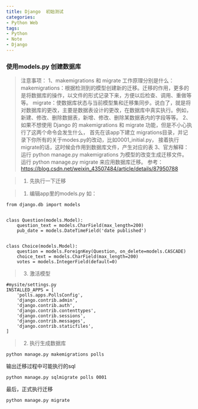 ```yaml
---
title: Django  初始测试
categories:
- Python Web
tags: 
- Python
- Note
- Django
---
```


### 使用models.py 创建数据库

> 注意事项：
>1、makemigrations 和 migrate 工作原理分别是什么：
makemigrations：根据检测到的模型创建新的迁移。迁移的作用，更多的是将数据库的操作，以文件的形式记录下来，方便以后检查、调用、重做等等。
migrate：使数据库状态与当前模型集和迁移集同步。说白了，就是将对数据库的更改，主要是数据表设计的更改，在数据库中真实执行。例如，新建、修改、删除数据表，新增、修改、删除某数据表内的字段等等。
2、如果不想使用 Django 的 makemigrations 和 migrate 功能，但是不小心执行了这两个命令会发生什么，
首先在该app下建立 migrations目录，并记录下你所有的关于modes.py的改动，比如0001_initial.py，
接着执行migrate的话，这时候会作用到数据库文件，产生对应的表
3、官方解释：
运行 python manage.py makemigrations 为模型的改变生成迁移文件。
运行 python manage.py migrate 来应用数据库迁移。
参考： https://blog.csdn.net/weixin_43507484/article/details/87950788

> 1. 先执行一下迁移
>

> 1. 编辑app里的models.py
如：

```
from django.db import models


class Question(models.Model):
    question_text = models.CharField(max_length=200)
    pub_date = models.DateTimeField('date published')


class Choice(models.Model):
    question = models.ForeignKey(Question, on_delete=models.CASCADE)
    choice_text = models.CharField(max_length=200)
    votes = models.IntegerField(default=0)
```

> 3. 激活模型

```
#mysite/settings.py
INSTALLED_APPS = [
    'polls.apps.PollsConfig',
    'django.contrib.admin',
    'django.contrib.auth',
    'django.contrib.contenttypes',
    'django.contrib.sessions',
    'django.contrib.messages',
    'django.contrib.staticfiles',
]
```

> 2. 执行生成数据库


```
python manage.py makemigrations polls
```

输出迁移过程中可能执行的sql

```
python manage.py sqlmigrate polls 0001
```

最后，正式执行迁移

```
python manage.py migrate
```







